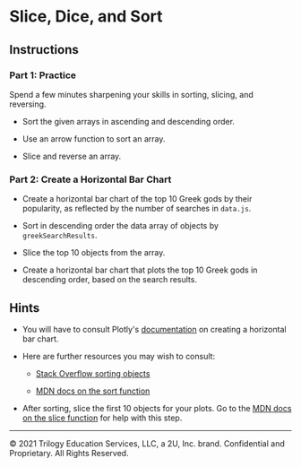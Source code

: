 # Slice, Dice, and Sort

## Instructions

### Part 1: Practice

Spend a few minutes sharpening your skills in sorting, slicing, and reversing.

* Sort the given arrays in ascending and descending order.

* Use an arrow function to sort an array.

* Slice and reverse an array.

### Part 2: Create a Horizontal Bar Chart

* Create a horizontal bar chart of the top 10 Greek gods by their popularity, as reflected by the number of searches in `data.js`.

* Sort in descending order the data array of objects by `greekSearchResults`.

* Slice the top 10 objects from the array.

* Create a horizontal bar chart that plots the top 10 Greek gods in descending order, based on the search results.

## Hints

* You will have to consult Plotly's [documentation](https://plot.ly/javascript/horizontal-bar-charts/) on creating a horizontal bar chart.

* Here are further resources you may wish to consult:

  * [Stack Overflow sorting objects](https://stackoverflow.com/a/979289)

  * [MDN docs on the sort function](https://developer.mozilla.org/en-US/docs/Web/JavaScript/Reference/Global_Objects/Array/sort)

* After sorting, slice the first 10 objects for your plots. Go to the [MDN docs on the slice function](https://developer.mozilla.org/en-US/docs/Web/JavaScript/Reference/Global_Objects/Array/slice) for help with this step.

---

© 2021 Trilogy Education Services, LLC, a 2U, Inc. brand.  Confidential and Proprietary.  All Rights Reserved.
